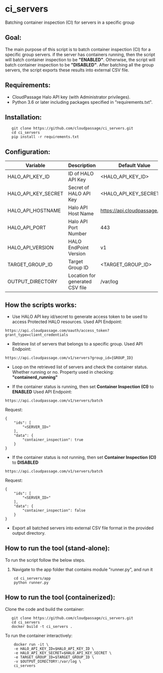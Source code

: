 # ci_servers
Batching container inspection (CI) for servers in a specific group

## Goal:
The main purpose of this script is to batch container inspection (CI) for a specific group servers. 
if the server has containers running, then the script will batch container inspection to be **"ENABLED"**. 
Otherwise, the script will batch container inspection to be **"DISABLED"**. 
After batching all the group servers, the script exports these results into external CSV file.

## Requirements:
- CloudPassage Halo API key (with Administrator privileges).
- Python 3.6 or later including packages specified in "requirements.txt".

## Installation:

```
   git clone https://github.com/cloudpassage/ci_servers.git
   cd ci_servers
   pip install -r requirements.txt
```

## Configuration:
| Variable | Description | Default Value |
| -------- | ----- | ----- |
| HALO_API_KEY_ID | ID of HALO API Key | <HALO_API_KEY_ID> |
| HALO_API_KEY_SECRET | Secret of HALO API Key | <HALO_API_KEY_SECRET> |
| HALO_API_HOSTNAME | Halo API Host Name | https://api.cloudpassage.com |
| HALO_API_PORT | Halo API Port Number | 443 |
| HALO_API_VERSION | HALO EndPoint Version | v1 |
| TARGET_GROUP_ID | Target Group ID | <TARGET_GROUP_ID> |
| OUTPUT_DIRECTORY | Location for generated CSV file | /var/log |

## How the scripts works:
- Use HALO API key id/secret to generate access token to be used to access Protected HALO resources. 
Used API Endpoint:
```
https://api.cloudpassage.com/oauth/access_token?grant_type=client_credentials
```

- Retrieve list of servers that belongs to a specific group. 
Used API Endpoint:
```
https://api.cloudpassage.com/v1/servers?group_id={GROUP_ID}
```

- Loop on the retrieved list of servers and check the container status. Whether running or no.
Property used in checking: **"containerd_running"**

- If the container status is running, then set **Container Inspection (CI)** to **ENABLED**
Used API Endpoint:
```
https://api.cloudpassage.com/v1/servers/batch
```
Request:
```
{
    "ids": [
        "<SERVER_ID>"
    ],
    "data": {
        "container_inspection": true
    }
}
```

- If the container status is not running, then set **Container Inspection (CI)** to **DISABLED**
```
https://api.cloudpassage.com/v1/servers/batch
```
Request:
```
{
    "ids": [
        "<SERVER_ID>"
    ],
    "data": {
        "container_inspection": false
    }
}
```

- Export all batched servers into external CSV file format in the provided output directory.


## How to run the tool (stand-alone):
To run the script follow the below steps.

1.  Navigate to the app folder that contains module "runner.py", and run it

```
    cd ci_servers/app
    python runner.py
```

## How to run the tool (containerized):
Clone the code and build the container:

```
   git clone https://github.com/cloudpassage/ci_servers.git
   cd ci_servers
   docker build -t ci_servers .
```

To run the container interactively:

```
    docker run -it \
    -e HALO_API_KEY_ID=$HALO_API_KEY_ID \
    -e HALO_API_KEY_SECRET=$HALO_API_KEY_SECRET \
    -e TARGET_GROUP_ID=$TARGET_GROUP_ID \
    -v $OUTPUT_DIRECTORY:/var/log \
    ci_servers
```